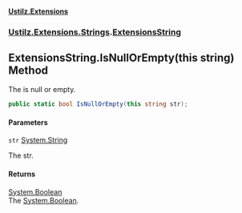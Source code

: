#### [Ustilz.Extensions](index.md 'index')
### [Ustilz.Extensions.Strings](Ustilz.Extensions.Strings.md 'Ustilz.Extensions.Strings').[ExtensionsString](Ustilz.Extensions.Strings.ExtensionsString.md 'Ustilz.Extensions.Strings.ExtensionsString')

## ExtensionsString.IsNullOrEmpty(this string) Method

The is null or empty.

```csharp
public static bool IsNullOrEmpty(this string str);
```
#### Parameters

<a name='Ustilz.Extensions.Strings.ExtensionsString.IsNullOrEmpty(thisstring).str'></a>

`str` [System.String](https://docs.microsoft.com/en-us/dotnet/api/System.String 'System.String')

The str.

#### Returns
[System.Boolean](https://docs.microsoft.com/en-us/dotnet/api/System.Boolean 'System.Boolean')  
The [System.Boolean](https://docs.microsoft.com/en-us/dotnet/api/System.Boolean 'System.Boolean').